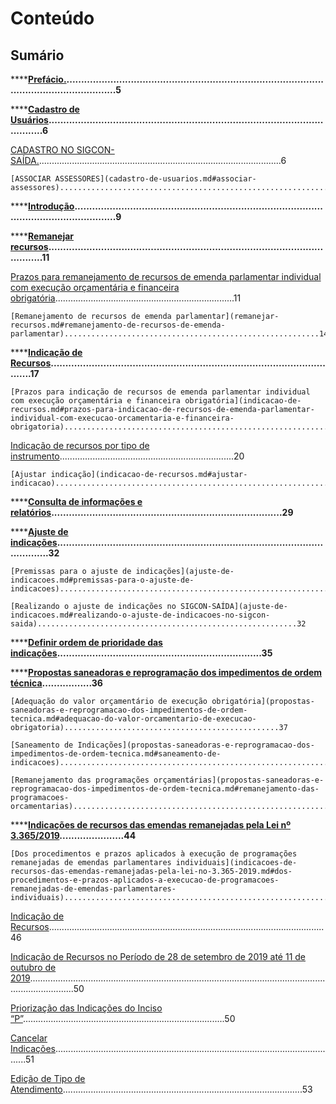 # Conteúdo

## Sumário

\*\*\*\*[**Prefácio.**](prefacio.md)**............................................................................................................................5**

\*\*\*\*[**Cadastro de Usuários**](cadastro-de-usuarios.md)**.........................................................................................................6**

   [ CADASTRO NO SIGCON-SAÍDA.](cadastro-de-usuarios.md#cadastro-no-sigcon-saida)................................................................................................6

    [ASSOCIAR ASSESSORES](cadastro-de-usuarios.md#associar-assessores)...........................................................................................................7

\*\*\*\*[**Introdução**](introducao.md)**.........................................................................................................................9**

\*\*\*\*[**Remanejar recursos**](remanejar-recursos.md)**.........................................................................................................11**

   [  Prazos para remanejamento de recursos de emenda parlamentar individual com execução orçamentária e financeira obrigatória](remanejar-recursos.md#prazos-para-remanejamento-de-recursos-de-emenda-parlamentar-individual-com-execucao-orcamentaria-e-financeira-obrigatoria).......................................................................11

    [Remanejamento de recursos de emenda parlamentar](remanejar-recursos.md#remanejamento-de-recursos-de-emenda-parlamentar).........................................................14

\*\*\*\*[**Indicação de Recursos**](indicacao-de-recursos.md)**.....................................................................................................17**

    [Prazos para indicação de recursos de emenda parlamentar individual com execução orçamentária e financeira obrigatória](indicacao-de-recursos.md#prazos-para-indicacao-de-recursos-de-emenda-parlamentar-individual-com-execucao-orcamentaria-e-financeira-obrigatoria)........................................................................................18

   [ Indicação de recursos por tipo de instrumento](indicacao-de-recursos.md#indicacao-de-recursos-por-tipo-de-instrumento).....................................................................20

    [Ajustar indicação](indicacao-de-recursos.md#ajustar-indicacao).....................................................................................................................26

\*\*\*\*[**Consulta de informações e relatórios**](consulta-de-informacoes-e-relatorios.md)**...............................................................................29**

\*\*\*\*[**Ajuste de indicações**](ajuste-de-indicacoes.md)**........................................................................................................32**

    [Premissas para o ajuste de indicações](ajuste-de-indicacoes.md#premissas-para-o-ajuste-de-indicacoes)..................................................................................32

    [Realizando o ajuste de indicações no SIGCON-SAÍDA](ajuste-de-indicacoes.md#realizando-o-ajuste-de-indicacoes-no-sigcon-saida)..........................................................32

\*\*\*\*[**Definir ordem de prioridade das indicações**](definir-ordem-de-prioridade-das-indicacoes.md)**......................................................................35**

\*\*\*\*[**Propostas saneadoras e reprogramação dos impedimentos de ordem técnica**](propostas-saneadoras-e-reprogramacao-dos-impedimentos-de-ordem-tecnica.md)**.................36**

    [Adequação do valor orçamentário de execução obrigatória](propostas-saneadoras-e-reprogramacao-dos-impedimentos-de-ordem-tecnica.md#adequacao-do-valor-orcamentario-de-execucao-obrigatoria)................................................37

    [Saneamento de Indicações](propostas-saneadoras-e-reprogramacao-dos-impedimentos-de-ordem-tecnica.md#saneamento-de-indicacoes).....................................................................................................39

    [Remanejamento das programações orçamentárias](propostas-saneadoras-e-reprogramacao-dos-impedimentos-de-ordem-tecnica.md#remanejamento-das-programacoes-orcamentarias).............................................................42

\*\*\*\*[**Indicações de recursos das emendas remanejadas pela Lei nº 3.365/2019**](indicacoes-de-recursos-das-emendas-remanejadas-pela-lei-no-3.365-2019.md)**......................44**

    [Dos procedimentos e prazos aplicados à execução de programações remanejadas de emendas parlamentares individuais](indicacoes-de-recursos-das-emendas-remanejadas-pela-lei-no-3.365-2019.md#dos-procedimentos-e-prazos-aplicados-a-execucao-de-programacoes-remanejadas-de-emendas-parlamentares-individuais)..........................................................................................45

   [Indicação de Recursos](indicacao-de-recursos.md#indicacao-de-recursos-por-tipo-de-instrumento).............................................................................................................46

   [Indicação de Recursos no Período de 28 de setembro de 2019 até 11 de outubro de 2019](indicacoes-de-recursos-das-emendas-remanejadas-pela-lei-no-3.365-2019.md#indicacao-de-recursos-no-periodo-de-28-de-setembro-de-2019-ate-11-de-outubro-de-2019)..............................................................................................................................................50

   [Priorização das Indicações do Inciso “P”](indicacoes-de-recursos-das-emendas-remanejadas-pela-lei-no-3.365-2019.md#priorizacao-das-indicacoes-do-inciso-p)................................................................................50

   [Cancelar Indicações](indicacoes-de-recursos-das-emendas-remanejadas-pela-lei-no-3.365-2019.md#cancelar-indicacoes).................................................................................................................51

   [Edição de Tipo de Atendimento](indicacoes-de-recursos-das-emendas-remanejadas-pela-lei-no-3.365-2019.md#edicao-de-tipo-de-atendimento)...............................................................................................53

